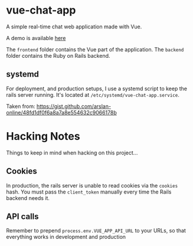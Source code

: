 # vue-chat-app

A simple real-time chat web application made with Vue.

A demo is available [here](http://vue-chat-app.lizardgizzards.com)

The `frontend` folder contains the Vue part of the application. The `backend`
folder contains the Ruby on Rails backend.

## systemd

For deployment, and production setups, I use a systemd script to keep the rails
server running. It's located at `/etc/systemd/vue-chat-app.service`.

Taken from: https://gist.github.com/arslan-online/48fd1df0f6a8a7a8e554632c9066178b

# Hacking Notes

Things to keep in mind when hacking on this project...

## Cookies

In production, the rails server is unable to read cookies via the `cookies`
hash. You must pass the `client_token` manually every time the Rails backend
needs it.

## API calls

Remember to prepend `process.env.VUE_APP_API_URL` to your URLs, so that
everything works in development and production
